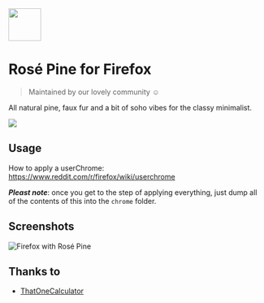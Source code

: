 <img src="https://github.com/rose-pine/rose-pine-theme/blob/master/assets/icon.png" width="64" />

# Rosé Pine for Firefox

> Maintained by our lovely community ☺️

All natural pine, faux fur and a bit of soho vibes for the classy minimalist.

[![](https://img.shields.io/badge/Rosé%20Pine%20Theme-191724)](https://github.com/rose-pine/rose-pine-theme)

## Usage

How to apply a userChrome: https://www.reddit.com/r/firefox/wiki/userchrome

***Pleast note***: once you get to the step of applying everything, just dump all of the contents of this into the `chrome` folder.

## Screenshots

![Firefox with Rosé Pine](https://i.imgur.com/cY40jzK.png)

## Thanks to 

- [ThatOneCalculator](https://github.com/thatonecalculator)
